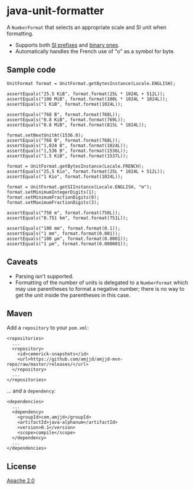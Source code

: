 java-unit-formatter
===================

A `NumberFormat` that selects an appropriate scale and SI unit when formatting.

* Supports both [SI prefixes][1] and [binary ones][2].
* Automatically handles the French use of "o" as a symbol for byte.

[1]: http://en.wikipedia.org/wiki/International_System_of_Units
[2]: http://en.wikipedia.org/wiki/Binary_prefix

Sample code
-----------

    UnitFormat format = UnitFormat.getBytesInstance(Locale.ENGLISH);

    assertEquals("25.5 KiB", format.format(25L * 1024L + 512L));
    assertEquals("100 MiB", format.format(100L * 1024L * 1024L));
    assertEquals("1 KiB", format.format(1024L));

    assertEquals("768 B", format.format(768L));
    assertEquals("0.8 KiB", format.format(769L));
    assertEquals("0.8 MiB", format.format(815L * 1024L));

    format.setNextUnitAt(1536.0);
    assertEquals("768 B", format.format(768L));
    assertEquals("1,024 B", format.format(1024L));
    assertEquals("1,536 B", format.format(1536L));
    assertEquals("1.5 KiB", format.format(1537L));

    format = UnitFormat.getBytesInstance(Locale.FRENCH);
    assertEquals("25,5 Kio", format.format(25L * 1024L + 512L));
    assertEquals("1 Kio", format.format(1024L));

    format = UnitFormat.getSIInstance(Locale.ENGLISH, "m");
    format.setMinimumIntegerDigits(1);
    format.setMinimumFractionDigits(0);
    format.setMaximumFractionDigits(3);

    assertEquals("750 m", format.format(750L));
    assertEquals("0.751 km", format.format(751L));

    assertEquals("100 mm", format.format(0.1));
    assertEquals("1 mm", format.format(0.001));
    assertEquals("100 µm", format.format(0.0001));
    assertEquals("1 µm", format.format(0.000001));

Caveats
-------

* Parsing isn't supported.
* Formatting of the number of units is delegated to a `NumberFormat` which may
  use parentheses to format a negative number; there is no way to get the unit
  inside the parentheses in this case.
  
Maven
-----

Add a `repository` to your `pom.xml`:

    <repositories>
      ...
      <repository>
        <id>cemerick-snapshots</id>
        <url>https://github.com/amjjd/amjjd-mvn-repo/raw/master/releases/</url>
      </repository>
      ...
    </repositories>

... and a `dependency`:

    <dependencies>
      ...
      <dependency>
        <groupId>com.amjjd</groupId>
        <artifactId>java-alphanum</artifactId>
        <version>0.1</version>
        <scope>compile</scope>
      </dependency>
      ...
    </dependencies>

License
-------

[Apache 2.0](http://www.apache.org/licenses/LICENSE-2.0.html)


